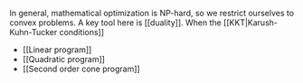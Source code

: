 In general, mathematical optimization is NP-hard, so we restrict ourselves to convex problems. A key tool here is [[duality]]. When the [[KKT|Karush-Kuhn-Tucker conditions]]

* [[Linear program]]
* [[Quadratic program]]
* [[Second order cone program]]